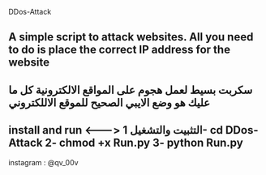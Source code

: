 DDos-Attack

A simple script to attack websites. All you need to do is place the correct IP address for the website
-------------------------------------------------------------------------------------------------------
سكربت بسيط لعمل هجوم على المواقع الالكترونية كل ما عليك هو وضع الايبي الصحيح للموقع الاللكتروني 
-------------------------------------------------------------------------------------------------------
install and run <---> التثبيت والتشغيل 
1- cd DDos-Attack
2- chmod +x Run.py
3- python Run.py
-------------------------------------------------------------------------------------------------------
instagram : @qv_00v
